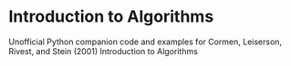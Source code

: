 # Introduction to Algorithms

Unofficial Python companion code and examples for Cormen, Leiserson, Rivest, and Stein (2001) Introduction to Algorithms
